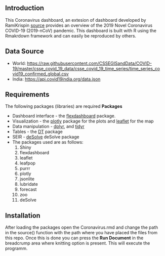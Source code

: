 ## Introduction

This Coronavirus dashboard, an extesion of dashboard developed by RamiKrispin [source](https://github.com/RamiKrispin/coronavirus_dashboard) provides an overview of the 2019 Novel Coronavirus COVID-19 (2019-nCoV) pandemic. This dashboard is built with R using the Rmakrdown framework and can easily be reproduced by others.

## Data Source

* World: https://raw.githubusercontent.com/CSSEGISandData/COVID-19/master/csse_covid_19_data/csse_covid_19_time_series/time_series_covid19_confirmed_global.csv
* India: https://api.covid19india.org/data.json

## Requirements
The following packages (libraries) are required 
**Packages**

* Dashboard interface - the [flexdashboard](https://rmarkdown.rstudio.com/flexdashboard/) package. 
* Visualization - the [plotly](https://plot.ly/r/) package for the plots and [leaflet](https://rstudio.github.io/leaflet/) for the map
* Data manipulation - [dplyr](https://dplyr.tidyverse.org/), and [tidyr](https://tidyr.tidyverse.org/)
* Tables - the [DT](https://rstudio.github.io/DT/) package
* SEIR - [deSolve](http://desolve.r-forge.r-project.org/) deSolve package
* The packages used are as follows:
  1. Shiny
  2. flexdashboard
  3. leaflet
  4. leafpop
  5. purrr
  6. plotly
  7. jsonlite
  8. lubridate
  9. forecast
  10. zoo
  11. deSolve 
  
## Installation
After loading the packages open the Coronavirus.rmd and change the path in the source() function with the path where you have placed the files from this repo.  Once this is done you can press the **Run Document** in the breadcrump area where knitting option is present.  This will execute the programm.

